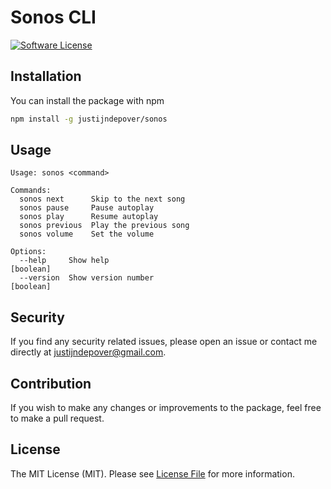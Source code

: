 # Sonos CLI

[![Software License](https://img.shields.io/badge/license-MIT-brightgreen.svg?style=flat-square)](LICENSE.md)

## Installation
You can install the package with npm
```sh
npm install -g justijndepover/sonos
```

## Usage
```
Usage: sonos <command>

Commands:
  sonos next      Skip to the next song
  sonos pause     Pause autoplay
  sonos play      Resume autoplay
  sonos previous  Play the previous song
  sonos volume    Set the volume

Options:
  --help     Show help                                                 [boolean]
  --version  Show version number                                       [boolean]
```

## Security
If you find any security related issues, please open an issue or contact me directly at [justijndepover@gmail.com](justijndepover@gmail.com).

## Contribution
If you wish to make any changes or improvements to the package, feel free to make a pull request.

## License
The MIT License (MIT). Please see [License File](LICENSE.md) for more information.